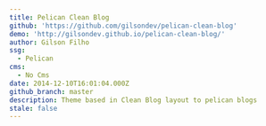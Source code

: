 ```yaml
---
title: Pelican Clean Blog
github: 'https://github.com/gilsondev/pelican-clean-blog'
demo: 'http://gilsondev.github.io/pelican-clean-blog/'
author: Gilson Filho
ssg:
  - Pelican
cms:
  - No Cms
date: 2014-12-10T16:01:04.000Z
github_branch: master
description: Theme based in Clean Blog layout to pelican blogs
stale: false
---
```

